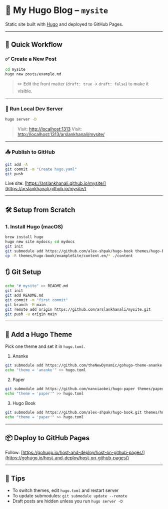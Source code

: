 # 📝 My Hugo Blog – `mysite`

Static site built with [Hugo](https://gohugo.io/) and deployed to GitHub Pages.

---

## 🚀 Quick Workflow

### ✅ Create a New Post

```sh
cd mysite
hugo new posts/example.md
```

> ✏️ Edit the front matter (`draft: true` → `draft: false`) to make it visible.

---

### 🔧 Run Local Dev Server

```sh
hugo server -D
```

> Visit: [http://localhost:1313](http://localhost:1313)
Visit: [http://localhost:1313/arslankhanali/mysite/](http://localhost:1313/arslankhanali/mysite/)
---

### 📤 Publish to GitHub

```sh
git add -A
git commit -m "Create hugo.yaml"
git push
```

Live site: [https://arslankhanali.github.io/mysite/](https://arslankhanali.github.io/mysite/)

---

## 🛠️ Setup from Scratch

### 1. Install Hugo (macOS)

```sh
brew install hugo
hugo new site mydocs; cd mydocs
git init
git submodule add https://github.com/alex-shpak/hugo-book themes/hugo-book
cp -R themes/hugo-book/exampleSite/content.en/* ./content
```

## 🔃 Git Setup

```sh
echo "# mysite" >> README.md
git init
git add README.md
git commit -m "first commit"
git branch -M main
git remote add origin https://github.com/arslankhanali/mysite.git
git push -u origin main
```

---

## 🎨 Add a Hugo Theme

Pick one theme and set it in `hugo.toml`.

1. Ananke

```sh
git submodule add https://github.com/theNewDynamic/gohugo-theme-ananke.git themes/ananke
echo "theme = 'ananke'" >> hugo.toml
```

2. Paper

```sh
git submodule add https://github.com/nanxiaobei/hugo-paper themes/paper
echo "theme = 'paper'" >> hugo.toml
```
3. Hugo Book
```sh
git submodule add https://github.com/alex-shpak/hugo-book.git themes/hugo-book
echo "theme = 'paper'" >> hugo.toml
```
---

## 📦 Deploy to GitHub Pages

Follow: [https://gohugo.io/host-and-deploy/host-on-github-pages/](https://gohugo.io/host-and-deploy/host-on-github-pages/)

---

## 🧼 Tips

- To switch themes, edit `hugo.toml` and restart server
- To update submodules: `git submodule update --remote`
- Draft posts are hidden unless you run `hugo server -D`
